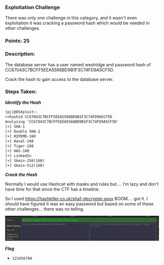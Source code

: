 ### Exploitation Challenge

There was only one challenge in this category, and it wasn't even exploitation it was cracking a password hash which would be needed in other challenges.

### Points: 25

### Description:

The database server has a user named westridge and password hash of CC67043C7BCFF5EEA5566BD9B1F3C74FD9A5CF5D.

Crack the hash to gain access to the database server.

### Steps Taken:

***Identify the Hash***

```
[pj]@OSXploit~:
>>hashid CC67043C7BCFF5EEA5566BD9B1F3C74FD9A5CF5D
Analyzing 'CC67043C7BCFF5EEA5566BD9B1F3C74FD9A5CF5D'
[+] SHA-1
[+] Double SHA-1
[+] RIPEMD-160
[+] Haval-160
[+] Tiger-160
[+] HAS-160
[+] LinkedIn
[+] Skein-256(160)
[+] Skein-512(160)

```

***Crack the Hash***

Normally I would use Hashcat with masks and rules but.... I'm lazy and don't have time for that since the CTF has a timeline.

So I used https://hashkiller.co.uk/sha1-decrypter.aspx BOOM.... got it. I should have figured it was an easy password but based on some of these other challenges... there was no telling.

![Image](https://raw.githubusercontent.com/r4g1n-cajun/CTF-Writeups/master/NCSAM%20Hacktober%20CTF%202018/Exploitation/hashkiller.png?token=AlLywNnm8Infx6yldCvgrMxcrcYRtxvuks5b2hzBwA%3D%3D)

***Flag***
  - ```123456789```
